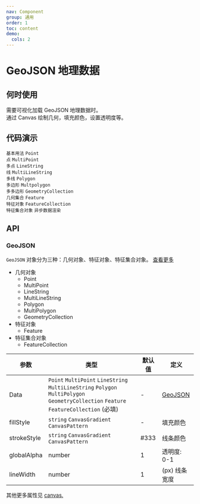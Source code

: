 ```yaml
---
nav: Component
group: 通用
order: 1
toc: content
demo:
  cols: 2
---
```


# GeoJSON 地理数据


## 何时使用
需要可视化加载 GeoJSON 地理数据时。  
通过 Canvas 绘制几何，填充颜色，设置透明度等。


## 代码演示

<code src="../../packages/ui/examples/geojson/basic.tsx" description="如果组件定义了画布属性，它将被继承并应用于几何对象。">基本用法</code>
<code src="../../packages/ui/examples/geojson/point.tsx" description="单点默认显示在画布中间区域。">Point 点</code>
<code src="../../packages/ui/examples/geojson/mult-point.tsx" description="多点将计算地理坐标等比例绘制在画布区域。">MultiPoint 多点</code>
<code src="../../packages/ui/examples/geojson/line-string.tsx">LineString 线</code>
<code src="../../packages/ui/examples/geojson/mult-line-string.tsx">MultiLineString 多线</code>
<code src="../../packages/ui/examples/geojson/polygon.tsx">Polygon 多边形</code>
<code src="../../packages/ui/examples/geojson/mult-polygon.tsx" description="带孔多边形">Multpolygon 多多边形</code>
<code src="../../packages/ui/examples/geojson/geometry-collection.tsx">GeometryCollection 几何集合</code>
<code src="../../packages/ui/examples/geojson/feature.tsx" description="特征对象几何类型包括 `Point`点、`MultiPoint`多点、`LineString`线、`MultiLineString`多线、`Polygon`多边形和`MultiPolygon`多多边形。<br>如果组件定义了画布属性，它将被继承并应用于特征对象，并且特征对象的属性也将被继承并应用于几何对象。">Feature 特征对象</code>
<code src="../../packages/ui/examples/geojson/feature-collection.tsx" description="在继承组件画布属性的同时，支持为每个 Feature 特征对象单独设置属性。">FeatureCollection 特征集合对象</code>
<code src="../../packages/ui/examples/geojson/load-feature-collection.tsx">异步数据渲染</code>


## API

### GeoJSON

`GeoJSON` 对象分为三种：几何对象、特征对象、特征集合对象。 [查看更多](https://blog.emooa.com/2023/10/10/geojson/)

- 几何对象
  - Point
  - MultiPoint
  - LineString
  - MultiLineString
  - Polygon
  - MultiPolygon
  - GeometryCollection
- 特征对象
  - Feature
- 特征集合对象
  - FeatureCollection

| **参数** | **类型** | **默认值** | **定义** |
| --- | --- | --- | --- |
| Data |`Point` `MultiPoint` `LineString` `MultiLineString` `Polygon` `MultiPolygon` `GeometryCollection` `Feature` `FeatureCollection` (必填) | - | [GeoJSON](https://geojson.org/) |
| fillStyle | `string` `CanvasGradient` `CanvasPattern` | - | 填充颜色 |
| strokeStyle | `string` `CanvasGradient` `CanvasPattern` | #333 | 线条颜色 |
| globalAlpha | number | 1 | 透明度: 0-1 |
| lineWidth | number | 1 | (px) 线条宽度 |

其他更多属性见 [canvas.](https://developer.mozilla.org/en-US/docs/Web/API/HTMLCanvasElement)
